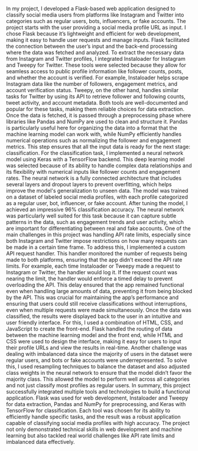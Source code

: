 In my project, I developed a Flask-based web application designed to classify social media users 
from platforms like Instagram and Twitter into categories such as regular users, bots, influencers, 
or fake accounts. The project starts with the user providing a social media profile URL as input. I 
chose Flask because it’s lightweight and efficient for web development, making it easy to handle 
user requests and manage inputs. Flask facilitated the connection between the user’s input and 
the back-end processing where the data was fetched and analyzed. 
To extract the necessary data from Instagram and Twitter profiles, I integrated Instaloader for 
Instagram and Tweepy for Twitter. These tools were selected because they allow for seamless 
access to public profile information like follower counts, posts, and whether the account is 
verified. For example, Instaloader helps scrape Instagram data like the number of followers, 
engagement metrics, and account verification status. Tweepy, on the other hand, handles similar 
tasks for Twitter by using its API to retrieve follower and following counts, tweet activity, and 
account metadata. Both tools are well-documented and popular for these tasks, making them 
reliable choices for data extraction. 
Once the data is fetched, it is passed through a preprocessing phase where libraries like Pandas 
and NumPy are used to clean and structure it. Pandas is particularly useful here for organizing 
the data into a format that the machine learning model can work with, while NumPy efficiently 
handles numerical operations such as normalizing the follower and engagement metrics. This 
step ensures that all the input data is ready for the next stage: classification. 
For the classification task, I implemented a neural network model using Keras with a 
TensorFlow backend. This deep learning model was selected because of its ability to handle 
complex data relationships and its flexibility with numerical inputs like follower counts and 
engagement rates. The neural network is a fully connected architecture that includes several 
layers and dropout layers to prevent overfitting, which helps improve the model's generalization 
to unseen data. The model was trained on a dataset of labeled social media profiles, with each 
profile categorized as a regular user, bot, influencer, or fake account. After tuning the model, I 
achieved an impressive 96% classification accuracy. The neural network was particularly well
suited for this task because it can capture subtle patterns in the data, such as engagement trends 
and user activity, which are important for differentiating between real and fake accounts. 
One of the main challenges in this project was handling API rate limits, especially since both 
Instagram and Twitter impose restrictions on how many requests can be made in a certain time 
frame. To address this, I implemented a custom API request handler. This handler monitored 
the number of requests being made to both platforms, ensuring that the app didn’t exceed the 
API rate limits. For example, each time Instaloader or Tweepy made a request to Instagram or 
Twitter, the handler would log it. If the request count was nearing the limit, the handler would 
enforce a timed delay to prevent overloading the API. This delay ensured that the app remained 
functional even when handling large amounts of data, preventing it from being blocked by the API. 
This was crucial for maintaining the app’s performance and ensuring that users could still receive 
classifications without interruptions, even when multiple requests were made simultaneously. 
Once the data was classified, the results were displayed back to the user in an intuitive and user
friendly interface. For this, I used a combination of HTML, CSS, and JavaScript to create the 
front-end. Flask handled the routing of data between the machine learning model and the front
end, while HTML and CSS were used to design the interface, making it easy for users to input their 
profile URLs and view the results in real-time. 
Another challenge was dealing with imbalanced data since the majority of users in the dataset 
were regular users, and bots or fake accounts were underrepresented. To solve this, I used 
resampling techniques to balance the dataset and also adjusted class weights in the neural 
network to ensure that the model didn’t favor the majority class. This allowed the model to 
perform well across all categories and not just classify most profiles as regular users. 
In summary, this project successfully integrated multiple tools and technologies to build a 
functional application. Flask was used for web development, Instaloader and Tweepy for data 
extraction, Pandas and NumPy for preprocessing, and Keras with TensorFlow for classification. 
Each tool was chosen for its ability to efficiently handle specific tasks, and the result was a robust 
application capable of classifying social media profiles with high accuracy. The project not only 
demonstrated technical skills in web development and machine learning but also tackled real
world challenges like API rate limits and imbalanced data effectively.
